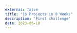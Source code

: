 ```yaml
---
external: false
title: "16 Projects in 8 Weeks"
description: "First challenge"
date: 2023-06-18
---
```

